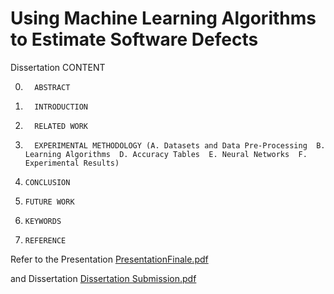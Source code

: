 # Using Machine Learning Algorithms to Estimate Software Defects
Dissertation 
CONTENT

0.  	 ABSTRACT
1.   	 INTRODUCTION
2.  	 RELATED WORK 
3.  	 EXPERIMENTAL METHODOLOGY (A. Datasets and Data Pre-Processing	B. Learning Algorithms	D. Accuracy Tables	E. Neural Networks	F. Experimental Results)	
4.	   CONCLUSION
5. 	   FUTURE WORK
6.	   KEYWORDS	
7.	   REFERENCE

Refer to the Presentation [PresentationFinale.pdf](https://github.com/jyotirmoibiswakarma/softwareDefects/files/13375534/PresentationFinale.pdf)


and Dissertation [Dissertation Submission.pdf](https://github.com/jyotirmoibiswakarma/softwareDefects/files/13375521/Dissertation.Submission.pdf)
